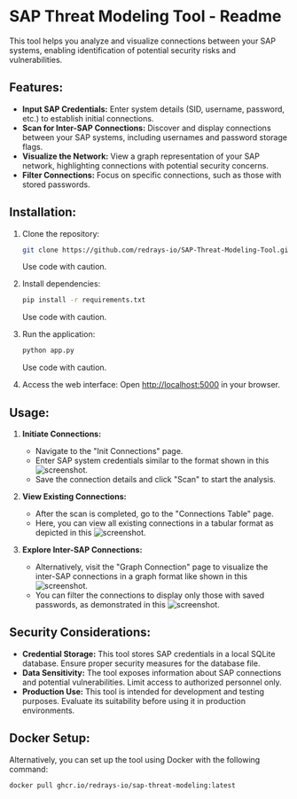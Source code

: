 # SAP Threat Modeling Tool - Readme

This tool helps you analyze and visualize connections between your SAP systems, enabling identification of potential security risks and vulnerabilities.

## Features:

- **Input SAP Credentials:** Enter system details (SID, username, password, etc.) to establish initial connections.
- **Scan for Inter-SAP Connections:** Discover and display connections between your SAP systems, including usernames and password storage flags.
- **Visualize the Network:** View a graph representation of your SAP network, highlighting connections with potential security concerns.
- **Filter Connections:** Focus on specific connections, such as those with stored passwords.

## Installation:

1. Clone the repository:
    ```bash
    git clone https://github.com/redrays-io/SAP-Threat-Modeling-Tool.git
    ```
    Use code with caution.

2. Install dependencies:
    ```bash
    pip install -r requirements.txt
    ```
    Use code with caution.

3. Run the application:
    ```bash
    python app.py
    ```
    Use code with caution.

4. Access the web interface: Open [http://localhost:5000](http://localhost:5000) in your browser.

## Usage:

1. **Initiate Connections:**
    - Navigate to the "Init Connections" page.
    - Enter SAP system credentials similar to the format shown in this ![screenshot](https://redrays.io/wp-content/uploads/2024/04/Screenshot-2024-04-23-121400.png).
    - Save the connection details and click "Scan" to start the analysis.

2. **View Existing Connections:**
    - After the scan is completed, go to the "Connections Table" page.
    - Here, you can view all existing connections in a tabular format as depicted in this ![screenshot](https://redrays.io/wp-content/uploads/2024/04/Screenshot-2024-04-23-121419.png).

3. **Explore Inter-SAP Connections:**
    - Alternatively, visit the "Graph Connection" page to visualize the inter-SAP connections in a graph format like shown in this ![screenshot](https://redrays.io/wp-content/uploads/2024/04/Screenshot-2024-04-23-121456.png).
    - You can filter the connections to display only those with saved passwords, as demonstrated in this ![screenshot](https://redrays.io/wp-content/uploads/2024/04/Screenshot-2024-04-23-121526.png).

## Security Considerations:

- **Credential Storage:** This tool stores SAP credentials in a local SQLite database. Ensure proper security measures for the database file.
- **Data Sensitivity:** The tool exposes information about SAP connections and potential vulnerabilities. Limit access to authorized personnel only.
- **Production Use:** This tool is intended for development and testing purposes. Evaluate its suitability before using it in production environments.

## Docker Setup:
Alternatively, you can set up the tool using Docker with the following command:

```bash
docker pull ghcr.io/redrays-io/sap-threat-modeling:latest
```